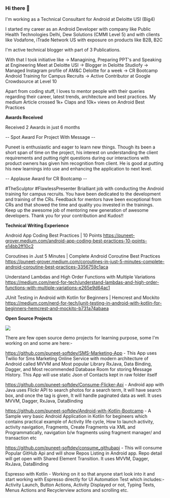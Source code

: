 ### Hi there 👋
I'm working as a Technical Consultant for Android at Deloitte USI (Big4)

I started my career as an Android Developer with company like Public Health Technologies Delhi, Dew Solutions (CMMI Level 5) and with clients like Vodafone, iTrade Network US with exposure on products like B2B, B2C

I'm active technical blogger with part of 3 Publications.

With that I took initiative like 
-> Managining, Preparing PPT's and Speaking at Engineering Meet at Deloitte USI
-> Blogger in Deloitte Studiofy
-> Managed Instagram profile of AM&C Deloitte for a week
-> CR Bootcamp Android Training for Campus Recruits
-> Active Contributor at Google Crowdsource at Level 10

Apart from coding stuff, I loves to mentor people with their queries regarding their career, latest trends, architecture and best practices. My medium Article crossed 1k+ Claps and 10k+ views on Android Best Practices

**Awards Received**

Received 2 Awards in just 6 months

-- Spot Award For Project With Message --

Puneet is enthusiastic and eager to learn new things. Though its been a short span of time on the project, his interest on understanding the client requirements and putting right questions during our interactions with product owners has given him recognition from client. He is good at putting his new learnings into use and enhancing the application to next level.

-- Applause Award for CR Bootcamp --

#TheSculptor #FlawlessPresenter Brialliant job with conducting the Android training for campus recruits. You have been dedicated to the development and training of the CRs. Feedback for mentors have been exceptional from CRs and that showed the time and quality you invested in the trainings. Keep up the awesome job of mentoring new generation of awesome developers. Thank you for your contribution and Kudos!!

**Technical Writing Experience**

Android App Coding Best Practices | 10 Points
https://puneet-grover.medium.com/android-app-coding-best-practices-10-points-e14bb2ff10c2

Coroutines in Just 5 Minutes | Complete Android Coroutine Best Practices
https://puneet-grover.medium.com/coroutines-in-just-5-minutes-complete-android-coroutine-best-practices-3356759c1aca

Understand Lambdas and High Order Functions with Multiple Variations
https://medium.com/nerd-for-tech/understand-lambdas-and-high-order-functions-with-multiple-variations-e265e9d64ac1

JUnit Testing in Android with Kotlin for Beginners | Hemcrest and Mockito
https://medium.com/nerd-for-tech/junit-testing-in-android-with-kotlin-for-beginners-hemcrest-and-mockito-b731a74abaea

**Open Source Projects**

![](https://img.shields.io/badge/ANDROID-KOTLIN-informational?style=flat&logo=<LOGO_NAME>&logoColor=white&color=2bbc8a)

There are few open source demo projects for learning purpose, some I'm working on and some are here:-

https://github.com/puneet-softdev/SMS-Marketing-App - This App uses Twilio for Sms Marketing Online Service with modern architecture of Android called MVVM and Most popular Library RxJava, Data Binding, Dagger, and Most recommended Database Room for storing Message History. This App will use static Json of Contacts kept in raw folder itself

https://github.com/puneet-softdev/Consume-Flicker-Api - Android app with Java uses Flickr API to search photos for a search term, It will have search box, and once the tag is given, It will handle paginated data as well. It uses MVVM, Dagger, RxJava, DataBinding

https://github.com/puneet-softdev/Android-with-Kotlin-Bootcamp - A Sample very basic Android Application in Kotlin for begineers which contains practical example of Activity life cycle, How to launch activity, activity navigation, Fragments, Create Fragments via XML and Programmatically, navigation b/w fragments using fragment manager/ and transaction etc

https://github.com/puneet-softdev/consume_githubapi - This will consume Popular GitHub Api and will show Repos Listing in Android app. Repo detail will get open with Shared Element Transition. It uses MVVM, Dagger, RxJava, DataBinding

Espresso with Kotlin - Working on it so that anyone start look into it and start working with Espresso directly for UI Automation Test which includes:- Activity Launch, Button Actions, Activity Displayed or not, Typing Texts, Menus Actions and Recyclerview actions and scrolling etc.




